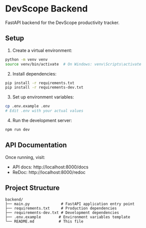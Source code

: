 # DevScope Backend

FastAPI backend for the DevScope productivity tracker.

## Setup

1. Create a virtual environment:
```bash
python -m venv venv
source venv/bin/activate  # On Windows: venv\Scripts\activate
```

2. Install dependencies:
```bash
pip install -r requirements.txt
pip install -r requirements-dev.txt
```

3. Set up environment variables:
```bash
cp .env.example .env
# Edit .env with your actual values
```

4. Run the development server:
```bash
npm run dev
```

## API Documentation

Once running, visit:
- API docs: http://localhost:8000/docs
- ReDoc: http://localhost:8000/redoc

## Project Structure

```
backend/
├── main.py              # FastAPI application entry point
├── requirements.txt     # Production dependencies
├── requirements-dev.txt # Development dependencies
├── .env.example        # Environment variables template
└── README.md           # This file
```
